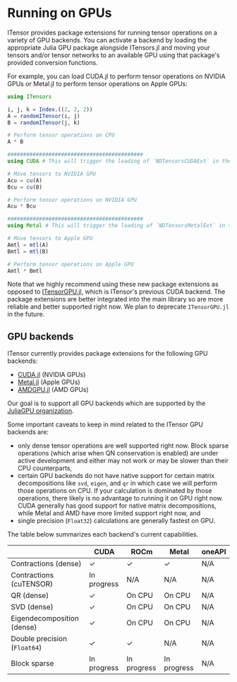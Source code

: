 # Running on GPUs

ITensor provides package extensions for running tensor operations on a variety of GPU backends.
You can activate a backend by loading the appropriate Julia GPU package alongside ITensors.jl
and moving your tensors and/or tensor networks to an available GPU using that package's provided conversion functions.

For example, you can load CUDA.jl to perform tensor operations on NVIDIA GPUs or Metal.jl to perform tensor operations on Apple GPUs:

```julia
using ITensors

i, j, k = Index.((2, 2, 2))
A = randomITensor(i, j)
B = randomITensor(j, k)

# Perform tensor operations on CPU
A * B

###########################################
using CUDA # This will trigger the loading of `NDTensorsCUDAExt` in the background

# Move tensors to NVIDIA GPU
Acu = cu(A)
Bcu = cu(B)

# Perform tensor operations on NVIDIA GPU
Acu * Bcu

###########################################
using Metal # This will trigger the loading of `NDTensorsMetalExt` in the background

# Move tensors to Apple GPU
Amtl = mtl(A)
Bmtl = mtl(B)

# Perform tensor operations on Apple GPU
Amtl * Bmtl
```

Note that we highly recommend using these new package extensions as opposed to [ITensorGPU.jl](https://github.com/ITensor/ITensors.jl/tree/main/ITensorGPU), which is ITensor's previous CUDA backend. The package extensions are better integrated into the main library so are more reliable and better supported right now. We plan to deprecate `ITensorGPU.jl` in the future.

## GPU backends

ITensor currently provides
package extensions for the following GPU backends:

* [CUDA.jl](https://github.com/JuliaGPU/CUDA.jl) (NVIDIA GPUs)
* [Metal.jl](https://github.com/JuliaGPU/Metal.jl) (Apple GPUs)
* [AMDGPU.jl](https://github.com/JuliaGPU/AMDGPU.jl) (AMD GPUs)

Our goal is to support all GPU backends which are supported by the [JuliaGPU organization](https://juliagpu.org).

Some important caveats to keep in mind related to the ITensor GPU backends are:
* only dense tensor operations are well supported right now. Block sparse operations (which arise when QN conservation is enabled) are under active development and either may not work or may be slower than their CPU counterparts,
* certain GPU backends do not have native support for certain matrix decompositions like `svd`, `eigen`, and `qr` in which case we will perform those operations on CPU. If your calculation is dominated by those operations, there likely is no advantage to running it on GPU right now. CUDA generally has good support for native matrix decompositions, while Metal and AMD have more limited support right now, and
* single precision (`Float32`) calculations are generally fastest on GPU.

The table below summarizes each backend's current capabilities.

|                              | CUDA | ROCm   | Metal  | oneAPI |
|------------------------------|------|--------|--------|--------|
| Contractions (dense)         |   ✓  |   ✓    |   ✓    |  N/A   |
| Contractions (cuTENSOR)      |   In progress  |   N/A    |   N/A    |  N/A   |
| QR (dense)                   |   ✓  | On CPU | On CPU |  N/A   |
| SVD (dense)                  |   ✓  | On CPU | On CPU |  N/A   |
| Eigendecomposition (dense)   |   ✓  | On CPU | On CPU |  N/A   |
| Double precision (`Float64`) |   ✓  |   ✓    |  N/A   |  N/A   |
| Block sparse                 |  In progress |  In progress   |  In progress   |  N/A   |
